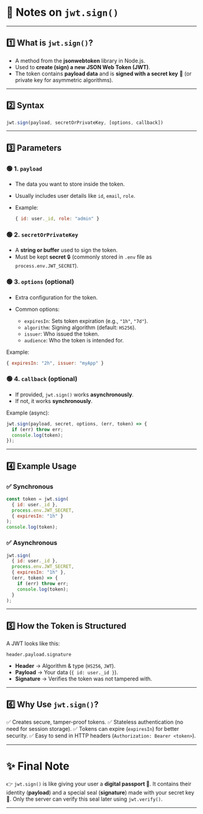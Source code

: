 
# 📌 Notes on `jwt.sign()`

---

## 1️⃣ What is `jwt.sign()`?

* A method from the **jsonwebtoken** library in Node.js.
* Used to **create (sign) a new JSON Web Token (JWT)**.
* The token contains **payload data** and is **signed with a secret key** 🔑 (or private key for asymmetric algorithms).

---

## 2️⃣ Syntax

```js
jwt.sign(payload, secretOrPrivateKey, [options, callback])
```

---

## 3️⃣ Parameters

### 🟢 1. `payload`

* The data you want to store inside the token.
* Usually includes user details like `id`, `email`, `role`.
* Example:

  ```js
  { id: user._id, role: "admin" }
  ```

### 🟢 2. `secretOrPrivateKey`

* A **string or buffer** used to sign the token.
* Must be kept **secret** 🔒 (commonly stored in `.env` file as `process.env.JWT_SECRET`).

### 🟢 3. `options` (optional)

* Extra configuration for the token.
* Common options:

  * `expiresIn`: Sets token expiration (e.g., `"1h"`, `"7d"`).
  * `algorithm`: Signing algorithm (default: `HS256`).
  * `issuer`: Who issued the token.
  * `audience`: Who the token is intended for.

Example:

```js
{ expiresIn: "2h", issuer: "myApp" }
```

### 🟢 4. `callback` (optional)

* If provided, `jwt.sign()` works **asynchronously**.
* If not, it works **synchronously**.

Example (async):

```js
jwt.sign(payload, secret, options, (err, token) => {
  if (err) throw err;
  console.log(token);
});
```

---

## 4️⃣ Example Usage

### ✅ Synchronous

```js
const token = jwt.sign(
  { id: user._id }, 
  process.env.JWT_SECRET, 
  { expiresIn: "1h" }
);
console.log(token);
```

### ✅ Asynchronous

```js
jwt.sign(
  { id: user._id }, 
  process.env.JWT_SECRET, 
  { expiresIn: "1h" }, 
  (err, token) => {
    if (err) throw err;
    console.log(token);
  }
);
```

---

## 5️⃣ How the Token is Structured

A JWT looks like this:

```
header.payload.signature
```

* **Header** → Algorithm & type (`HS256`, `JWT`).
* **Payload** → Your data (`{ id: user._id }`).
* **Signature** → Verifies the token was not tampered with.

---

## 6️⃣ Why Use `jwt.sign()`?

✅ Creates secure, tamper-proof tokens.
✅ Stateless authentication (no need for session storage).
✅ Tokens can expire (`expiresIn`) for better security.
✅ Easy to send in HTTP headers (`Authorization: Bearer <token>`).

---

# ✨ Final Note

👉 `jwt.sign()` is like giving your user a **digital passport 🛂**.
It contains their identity (**payload**) and a special seal (**signature**) made with your secret key 🔐.
Only the server can verify this seal later using `jwt.verify()`.

---